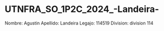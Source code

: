 # UTNFRA_SO_1P2C_2024_-Landeira-
Nombre: Agustin
Apellido: Landeira
Legajo: 114519
Division: division 114
